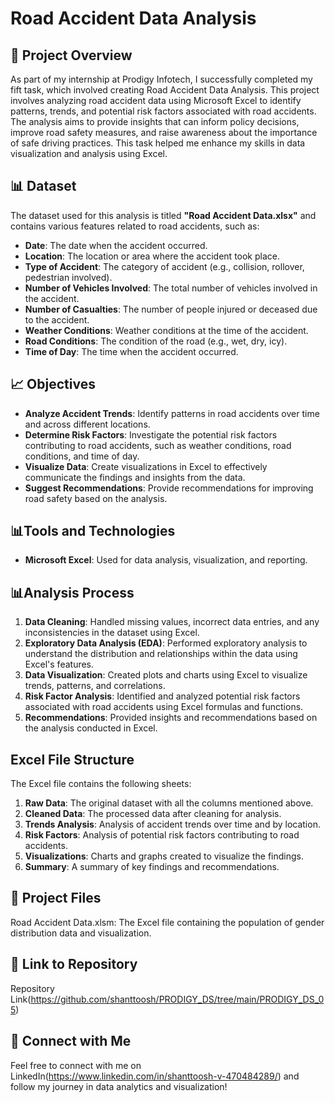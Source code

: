 # Road Accident Data Analysis

## 📝  Project Overview
As part of my internship at Prodigy Infotech, I successfully completed my fift task, which involved creating Road Accident Data Analysis. This project involves analyzing road accident data using Microsoft Excel to identify patterns, trends, and potential risk factors associated with road accidents. The analysis aims to provide insights that can inform policy decisions, improve road safety measures, and raise awareness about the importance of safe driving practices.
This task helped me enhance my skills in data visualization and analysis using Excel.

## 📊 Dataset

The dataset used for this analysis is titled **"Road Accident Data.xlsx"** and contains various features related to road accidents, such as:

- **Date**: The date when the accident occurred.
- **Location**: The location or area where the accident took place.
- **Type of Accident**: The category of accident (e.g., collision, rollover, pedestrian involved).
- **Number of Vehicles Involved**: The total number of vehicles involved in the accident.
- **Number of Casualties**: The number of people injured or deceased due to the accident.
- **Weather Conditions**: Weather conditions at the time of the accident.
- **Road Conditions**: The condition of the road (e.g., wet, dry, icy).
- **Time of Day**: The time when the accident occurred.

## 📈 Objectives

- **Analyze Accident Trends**: Identify patterns in road accidents over time and across different locations.
- **Determine Risk Factors**: Investigate the potential risk factors contributing to road accidents, such as weather conditions, road conditions, and time of day.
- **Visualize Data**: Create visualizations in Excel to effectively communicate the findings and insights from the data.
- **Suggest Recommendations**: Provide recommendations for improving road safety based on the analysis.

## 📊Tools and Technologies

- **Microsoft Excel**: Used for data analysis, visualization, and reporting.

## 📊Analysis Process

1. **Data Cleaning**: Handled missing values, incorrect data entries, and any inconsistencies in the dataset using Excel.
2. **Exploratory Data Analysis (EDA)**: Performed exploratory analysis to understand the distribution and relationships within the data using Excel's features.
3. **Data Visualization**: Created plots and charts using Excel to visualize trends, patterns, and correlations.
4. **Risk Factor Analysis**: Identified and analyzed potential risk factors associated with road accidents using Excel formulas and functions.
5. **Recommendations**: Provided insights and recommendations based on the analysis conducted in Excel.

## Excel File Structure

The Excel file contains the following sheets:

1. **Raw Data**: The original dataset with all the columns mentioned above.
2. **Cleaned Data**: The processed data after cleaning for analysis.
3. **Trends Analysis**: Analysis of accident trends over time and by location.
4. **Risk Factors**: Analysis of potential risk factors contributing to road accidents.
5. **Visualizations**: Charts and graphs created to visualize the findings.
6. **Summary**: A summary of key findings and recommendations.

## 📂 Project Files
Road Accident Data.xlsm: The Excel file containing the population of gender distribution data and visualization.

## 📌 Link to Repository
Repository Link(https://github.com/shanttoosh/PRODIGY_DS/tree/main/PRODIGY_DS_05)

## 🤝 Connect with Me
Feel free to connect with me on LinkedIn(https://www.linkedin.com/in/shanttoosh-v-470484289/) and follow my journey in data analytics and visualization!
